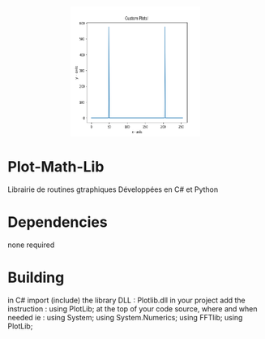 
<center>
    <img src="https://github.com/guihen01/Plot-Math-Lib/blob/main/Test3/Figure_2.png
" alt="icon" width="256" height="256"/>
</center>


# Plot-Math-Lib
Librairie de routines gtraphiques 
Développées en C# et Python

# Dependencies
none required

# Building
 in C# import (include) the library DLL : Plotlib.dll in your project
 add the instruction : using PlotLib; at the top of your code source, where and when needed
 ie : 
using System;
using System.Numerics;
using FFTlib;
using PlotLib;

